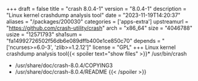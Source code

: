 +++
draft = false
title = "crash 8.0.4-1"
version = "8.0.4-1"
description = "Linux kernel crashdump analysis tool"
date = "2023-11-19T14:20:37"
aliases = "/packages/200030"
categories = ['apps-extra']
upstreamurl = "https://github.com/crash-utility/crash"
arch = "x86_64"
size = "4046788"
usize = "12571793"
sha1sum = "fa14992726502f56db6e089dffb400e1ce850c70"
depends = "['ncurses>=6.0-3', 'zlib>=1.2.12']"
license = "GPL"
+++
Linux kernel crashdump analysis tool{{< spoiler text="show files" >}}* /usr/bin/crash
* /usr/share/doc/crash-8.0.4/COPYING3
* /usr/share/doc/crash-8.0.4/README
{{< /spoiler >}}